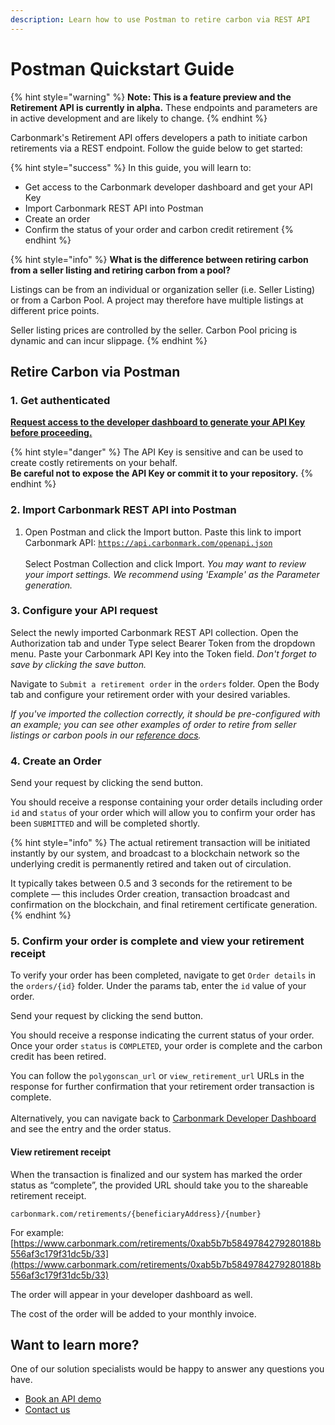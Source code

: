 ```yaml
---
description: Learn how to use Postman to retire carbon via REST API
---
```


# Postman Quickstart Guide

{% hint style="warning" %}
**Note: This is a feature preview and the Retirement API is currently in alpha.** These endpoints and parameters are in active development and are likely to change.
{% endhint %}

Carbonmark's Retirement API offers developers a path to initiate carbon retirements via a REST endpoint. Follow the guide below to get started:

{% hint style="success" %}
In this guide, you will learn to:

* Get access to the Carbonmark developer dashboard and get your API Key
* Import Carbonmark REST API into Postman
* Create an order
* Confirm the status of your order and carbon credit retirement
{% endhint %}

{% hint style="info" %}
**What is the difference between retiring carbon from a seller listing and retiring carbon from a pool?**

Listings can be from an individual or organization seller (i.e. Seller Listing) or from a Carbon Pool. A project may therefore have multiple listings at different price points.

Seller listing prices are controlled by the seller. Carbon Pool pricing is dynamic and can incur slippage.
{% endhint %}

## Retire Carbon via Postman

### 1. Get authenticated

[**Request access to the developer dashboard to generate your API Key before proceeding.**](https://share-eu1.hsforms.com/1\_VneTUObQZmJm4kNcRuEoQg3axk)

{% hint style="danger" %}
The API Key is sensitive and can be used to create costly retirements on your behalf. \
**Be careful not to expose the API Key or commit it to your repository.**
{% endhint %}

### 2. Import Carbonmark REST API into Postman

1. Open Postman and click the Import button. Paste this link to import Carbonmark API: [`https://api.carbonmark.com/openapi.json`](https://api.carbonmark.com/openapi.json) \
   \
   Select Postman Collection and click Import. _You may want to review your import settings. We recommend using 'Example' as the Parameter generation._

### 3. Configure your API request

Select the newly imported Carbonmark REST API collection. Open the Authorization tab and under Type select Bearer Token from the dropdown menu. Paste your Carbonmark API Key into the Token field. _Don't forget to save by clicking the save button._

Navigate to `Submit a retirement order` in the `orders` folder. Open the Body tab and configure your retirement order with your desired variables.

_If you've imported the collection correctly, it should be pre-configured with an example; you can see other examples of order to retire from seller listings or carbon pools in our_ [_reference docs_](https://api.carbonmark.com/#/paths/orders/post)_._

### 4. Create an Order

Send your request by clicking the send button.&#x20;

You should receive a response containing your order details including order `id` and `status` of your order which will allow you to confirm your order has been `SUBMITTED` and will be completed shortly.

{% hint style="info" %}
The actual retirement transaction will be initiated instantly by our system, and broadcast to a blockchain network so the underlying credit is permanently retired and taken out of circulation.

It typically takes between 0.5 and 3 seconds for the retirement to be complete — this includes Order creation, transaction broadcast and confirmation on the blockchain, and final retirement certificate generation.
{% endhint %}

### 5. Confirm your order is complete and view your retirement receipt

To verify your order has been completed, navigate to get `Order details` in the `orders/{id}` folder. Under the params tab, enter the `id` value of your order.

Send your request by clicking the send button.&#x20;

You should receive a response indicating the current status of your order. Once your order `status` is `COMPLETED`, your order is complete and the carbon credit has been retired.

You can follow the `polygonscan_url` or `view_retirement_url` URLs in the response for further confirmation that your retirement order transaction is complete.\
\
Alternatively, you can navigate back to [Carbonmark Developer Dashboard](https://developers.carbonmark.com/dashboard/usage) and see the entry and the order status.

#### View retirement receipt

When the transaction is finalized and our system has marked the order status as “complete”, the provided URL should take you to the shareable retirement receipt.

`carbonmark.com/retirements/{beneficiaryAddress}/{number}`

For example: [https://www.carbonmark.com/retirements/0xab5b7b5849784279280188b556af3c179f31dc5b/33](https://www.carbonmark.com/retirements/0xab5b7b5849784279280188b556af3c179f31dc5b/33)

The order will appear in your developer dashboard as well.

The cost of the order will be added to your monthly invoice.

## Want to learn more?

One of our solution specialists would be happy to answer any questions you have.

* [Book an API demo](https://meetings-eu1.hubspot.com/meetings/liamellul/api-demo)
* [Contact us](https://share-eu1.hsforms.com/1\_VneTUObQZmJm4kNcRuEoQg3axk)
